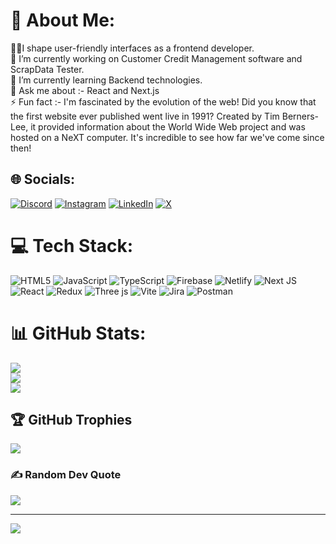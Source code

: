 # 💫 About Me:
🧑‍💻I shape user-friendly interfaces as a frontend developer.<br>🔭 I’m currently working on Customer Credit Management software and ScrapData Tester. <br>🌱 I’m currently learning Backend technologies.<br>💬 Ask me about :- React and Next.js<br>⚡ Fun fact :-  I'm fascinated by the evolution of the web! Did you know that the first website ever published went live in 1991? Created by Tim Berners-Lee, it provided information about the World Wide Web project and was hosted on a NeXT computer. It's incredible to see how far we've come since then!


## 🌐 Socials:
[![Discord](https://img.shields.io/badge/Discord-%237289DA.svg?logo=discord&logoColor=white)](https://discord.gg/https://discord.gg/g4TRtuf2) [![Instagram](https://img.shields.io/badge/Instagram-%23E4405F.svg?logo=Instagram&logoColor=white)](https://instagram.com/https://www.instagram.com/goldysisodia1311?igsh=MXhhc3prbndreWN1cA==) [![LinkedIn](https://img.shields.io/badge/LinkedIn-%230077B5.svg?logo=linkedin&logoColor=white)](https://linkedin.com/in/www.linkedin.com/in/chandrakiran-sisodia-ab7977126) [![X](https://img.shields.io/badge/X-black.svg?logo=X&logoColor=white)](https://x.com/https://x.com/CKS_1311?t=-9fd-VgAzATY-fZdhh9PBw&s=09) 

# 💻 Tech Stack:
![HTML5](https://img.shields.io/badge/html5-%23E34F26.svg?style=for-the-badge&logo=html5&logoColor=white) ![JavaScript](https://img.shields.io/badge/javascript-%23323330.svg?style=for-the-badge&logo=javascript&logoColor=%23F7DF1E) ![TypeScript](https://img.shields.io/badge/typescript-%23007ACC.svg?style=for-the-badge&logo=typescript&logoColor=white) ![Firebase](https://img.shields.io/badge/firebase-%23039BE5.svg?style=for-the-badge&logo=firebase) ![Netlify](https://img.shields.io/badge/netlify-%23000000.svg?style=for-the-badge&logo=netlify&logoColor=#00C7B7) ![Next JS](https://img.shields.io/badge/Next-black?style=for-the-badge&logo=next.js&logoColor=white) ![React](https://img.shields.io/badge/react-%2320232a.svg?style=for-the-badge&logo=react&logoColor=%2361DAFB) ![Redux](https://img.shields.io/badge/redux-%23593d88.svg?style=for-the-badge&logo=redux&logoColor=white) ![Three js](https://img.shields.io/badge/threejs-black?style=for-the-badge&logo=three.js&logoColor=white) ![Vite](https://img.shields.io/badge/vite-%23646CFF.svg?style=for-the-badge&logo=vite&logoColor=white) ![Jira](https://img.shields.io/badge/jira-%230A0FFF.svg?style=for-the-badge&logo=jira&logoColor=white) ![Postman](https://img.shields.io/badge/Postman-FF6C37?style=for-the-badge&logo=postman&logoColor=white)
# 📊 GitHub Stats:
![](https://github-readme-stats.vercel.app/api?username=CKsisodia&theme=blue-green&hide_border=true&include_all_commits=true&count_private=true)<br/>
![](https://github-readme-streak-stats.herokuapp.com/?user=CKsisodia&theme=blue-green&hide_border=true)<br/>
![](https://github-readme-stats.vercel.app/api/top-langs/?username=CKsisodia&theme=blue-green&hide_border=true&include_all_commits=true&count_private=true&layout=compact)

## 🏆 GitHub Trophies
![](https://github-profile-trophy.vercel.app/?username=CKsisodia&theme=juicyfresh&no-frame=true&no-bg=false&margin-w=4)

### ✍️ Random Dev Quote
![](https://quotes-github-readme.vercel.app/api?type=horizontal&theme=merko)

---
[![](https://visitcount.itsvg.in/api?id=CKsisodia&icon=0&color=3)](https://visitcount.itsvg.in)

<!-- Proudly created with GPRM ( https://gprm.itsvg.in ) -->
